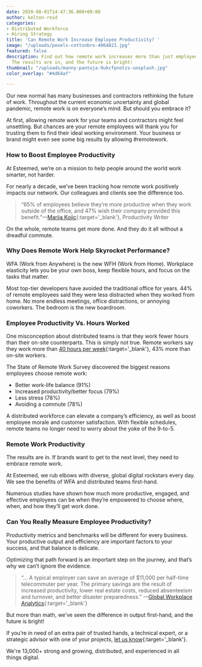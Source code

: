 ```yaml
---
date: 2020-08-01T14:47:36.000+00:00
author: kelton-reid
categories:
- Distributed Workforce
- Hiring Strategy
title: 'Can Remote Work Increase Employee Productivity? '
image: "/uploads/pexels-cottonbro-4064821.jpg"
featured: false
description: Find out how remote work increases more than just employee productivity.
  The results are in, and the future is bright!
thumbnail: "/uploads/manny-pantoja-9ukcfpnotzs-unsplash.jpg"
color_overlay: "#4d64af"

---
```

Our new normal has many businesses and contractors rethinking the future of work. Throughout the current economic uncertainty and global pandemic, remote work is on everyone’s mind. But should you embrace it?

At first, allowing remote work for your teams and contractors might feel unsettling. But chances are your remote employees will thank you for trusting them to find their ideal working environment. Your business or brand might even see some big results by allowing #remotework.

### **How to Boost Employee Productivity**

At Esteemed, we’re on a mission to help people around the world work smarter, not harder.

For nearly a decade, we’ve been tracking how remote work positively impacts our network. Our colleagues and clients see the difference too.

> “65% of employees believe they’re more productive when they work outside of the office, and 47% wish their company provided this benefit.”—[Marija Kojic](https://clockify.me/blog/productivity/increase-employee-productivity/ "Marja Kojic's Biography"){:target='_blank'}, Productivity Writer

On the whole, remote teams get more done. And they do it all without a dreadful commute.

### **Why Does Remote Work Help Skyrocket Performance?**

WFA (Work from Anywhere) is the new WFH (Work from Home). Workplace elasticity lets you be your own boss, keep flexible hours, and focus on the tasks that matter.

Most top-tier developers have avoided the traditional office for years. 44% of remote employees said they were less distracted when they worked from home. No more endless meetings, office distractions, or annoying coworkers. The bedroom is the new boardroom.

### **Employee Productivity Vs. Hours Worked**

One misconception about distributed teams is that they work fewer hours than their on-site counterparts. This is simply not true. Remote workers say they work more than [40 hours per week](https://www.owllabs.com/state-of-remote-work/2019 "Remote Work Report"){:target='_blank'}, 43% more than on-site workers.

The State of Remote Work Survey discovered the biggest reasons employees choose remote work:

* Better work-life balance (91%)
* Increased productivity/better focus (79%)
* Less stress (78%)
* Avoiding a commute (78%)

A distributed workforce can elevate a company’s efficiency, as well as boost employee morale and customer satisfaction. With flexible schedules, remote teams no longer need to worry about the yoke of the 9-to-5.

### **Remote Work Productivity**

The results are in. If brands want to get to the next level, they need to embrace remote work.

At Esteemed, we rub elbows with diverse, global digital rockstars every day. We see the benefits of WFA and distributed teams first-hand.

Numerous studies have shown how much more productive, engaged, and effective employees can be when they’re empowered to choose where, when, and how they’ll get work done.

### **Can You Really Measure Employee Productivity?**

Productivity metrics and benchmarks will be different for every business. Your productive output and efficiency are important factors to your success, and that balance is delicate.

Optimizing that path forward is an important step on the journey, and that’s why we can’t ignore the evidence.

> “... A typical employer can save an average of $11,000 per half-time telecommuter per year. The primary savings are the result of increased productivity, lower real estate costs, reduced absenteeism and turnover, and better disaster preparedness.” —[Global Workplace Analytics](https://globalworkplaceanalytics.com/telecommuting-statistics){:target='_blank'}

But more than math, we’ve seen the difference in output first-hand, and the future is bright!

If you’re in need of an extra pair of trusted hands, a technical expert, or a strategic advisor with one of your projects, [let us know](){:target='_blank'}.

We're 13,000+ strong and growing, distributed, and experienced in all things digital.